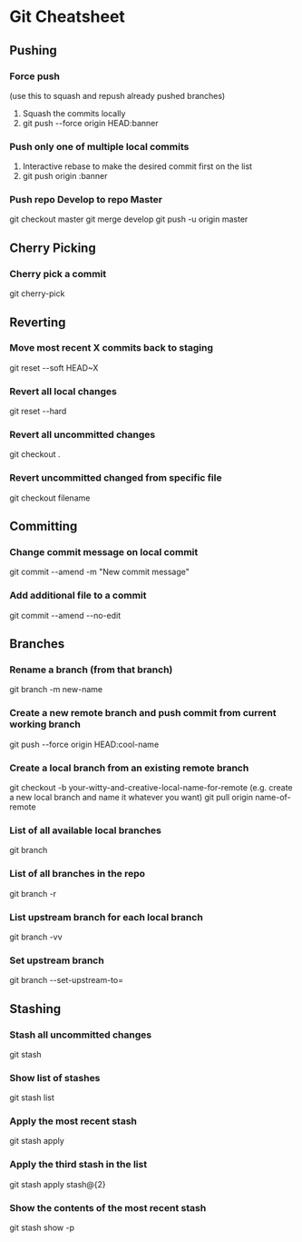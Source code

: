 # Git Cheatsheet
## Pushing
### Force push 
(use this to squash and repush already pushed branches)
1) Squash the commits locally
2) git push --force origin HEAD:banner

### Push only one of multiple local commits
1) Interactive rebase to make the desired commit first on the list
2) git push origin <commit sha>:banner

### Push repo Develop to repo Master
git checkout master 
git merge develop
git push -u origin master


## Cherry Picking
### Cherry pick a commit
git cherry-pick <revision number>


## Reverting
### Move most recent X commits back to staging
git reset --soft HEAD~X

### Revert all local changes
git reset --hard

### Revert all uncommitted changes
git checkout .

### Revert uncommitted changed from specific file
git checkout filename


## Committing
### Change commit message on local commit
git commit --amend -m "New commit message"

### Add additional file to a commit
git commit --amend --no-edit


## Branches
### Rename a branch (from that branch)
git branch -m new-name

### Create a new remote branch and push commit from current working branch
git push --force origin HEAD:cool-name

### Create a local branch from an existing remote branch
git checkout -b your-witty-and-creative-local-name-for-remote (e.g. create a new local branch and name it whatever you want)
git pull origin name-of-remote

### List of all available local branches
git branch

### List of all branches in the repo
git branch -r

### List upstream branch for each local branch
git branch -vv

### Set upstream branch
git branch --set-upstream-to=<branch to track>


## Stashing
### Stash all uncommitted changes
git stash

### Show list of stashes
git stash list

### Apply the most recent stash
git stash apply

### Apply the third stash in the list
git stash apply stash@{2}

### Show the contents of the most recent stash
git stash show -p

